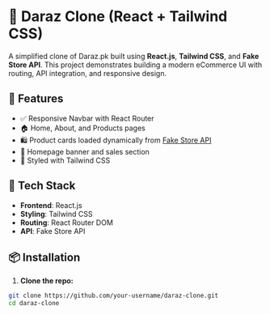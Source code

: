 # 🛒 Daraz Clone (React + Tailwind CSS)

A simplified clone of Daraz.pk built using **React.js**, **Tailwind CSS**, and **Fake Store API**. This project demonstrates building a modern eCommerce UI with routing, API integration, and responsive design.

## 🚀 Features

- ✅ Responsive Navbar with React Router
- 🏠 Home, About, and Products pages
- 🛍️ Product cards loaded dynamically from [Fake Store API](https://fakestoreapi.com/)
- 📸 Homepage banner and sales section
- 🎨 Styled with Tailwind CSS

## 🧰 Tech Stack

- **Frontend**: React.js
- **Styling**: Tailwind CSS
- **Routing**: React Router DOM
- **API**: Fake Store API

## 📦 Installation

1. **Clone the repo:**

```bash
git clone https://github.com/your-username/daraz-clone.git
cd daraz-clone
```
